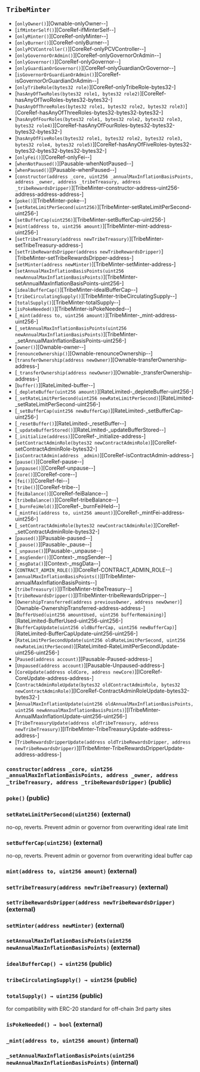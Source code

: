 ## <span id="TribeMinter"></span> `TribeMinter`



- [`onlyOwner()`][Ownable-onlyOwner--]
- [`ifMinterSelf()`][CoreRef-ifMinterSelf--]
- [`onlyMinter()`][CoreRef-onlyMinter--]
- [`onlyBurner()`][CoreRef-onlyBurner--]
- [`onlyPCVController()`][CoreRef-onlyPCVController--]
- [`onlyGovernorOrAdmin()`][CoreRef-onlyGovernorOrAdmin--]
- [`onlyGovernor()`][CoreRef-onlyGovernor--]
- [`onlyGuardianOrGovernor()`][CoreRef-onlyGuardianOrGovernor--]
- [`isGovernorOrGuardianOrAdmin()`][CoreRef-isGovernorOrGuardianOrAdmin--]
- [`onlyTribeRole(bytes32 role)`][CoreRef-onlyTribeRole-bytes32-]
- [`hasAnyOfTwoRoles(bytes32 role1, bytes32 role2)`][CoreRef-hasAnyOfTwoRoles-bytes32-bytes32-]
- [`hasAnyOfThreeRoles(bytes32 role1, bytes32 role2, bytes32 role3)`][CoreRef-hasAnyOfThreeRoles-bytes32-bytes32-bytes32-]
- [`hasAnyOfFourRoles(bytes32 role1, bytes32 role2, bytes32 role3, bytes32 role4)`][CoreRef-hasAnyOfFourRoles-bytes32-bytes32-bytes32-bytes32-]
- [`hasAnyOfFiveRoles(bytes32 role1, bytes32 role2, bytes32 role3, bytes32 role4, bytes32 role5)`][CoreRef-hasAnyOfFiveRoles-bytes32-bytes32-bytes32-bytes32-bytes32-]
- [`onlyFei()`][CoreRef-onlyFei--]
- [`whenNotPaused()`][Pausable-whenNotPaused--]
- [`whenPaused()`][Pausable-whenPaused--]
- [`constructor(address _core, uint256 _annualMaxInflationBasisPoints, address _owner, address _tribeTreasury, address _tribeRewardsDripper)`][TribeMinter-constructor-address-uint256-address-address-address-]
- [`poke()`][TribeMinter-poke--]
- [`setRateLimitPerSecond(uint256)`][TribeMinter-setRateLimitPerSecond-uint256-]
- [`setBufferCap(uint256)`][TribeMinter-setBufferCap-uint256-]
- [`mint(address to, uint256 amount)`][TribeMinter-mint-address-uint256-]
- [`setTribeTreasury(address newTribeTreasury)`][TribeMinter-setTribeTreasury-address-]
- [`setTribeRewardsDripper(address newTribeRewardsDripper)`][TribeMinter-setTribeRewardsDripper-address-]
- [`setMinter(address newMinter)`][TribeMinter-setMinter-address-]
- [`setAnnualMaxInflationBasisPoints(uint256 newAnnualMaxInflationBasisPoints)`][TribeMinter-setAnnualMaxInflationBasisPoints-uint256-]
- [`idealBufferCap()`][TribeMinter-idealBufferCap--]
- [`tribeCirculatingSupply()`][TribeMinter-tribeCirculatingSupply--]
- [`totalSupply()`][TribeMinter-totalSupply--]
- [`isPokeNeeded()`][TribeMinter-isPokeNeeded--]
- [`_mint(address to, uint256 amount)`][TribeMinter-_mint-address-uint256-]
- [`_setAnnualMaxInflationBasisPoints(uint256 newAnnualMaxInflationBasisPoints)`][TribeMinter-_setAnnualMaxInflationBasisPoints-uint256-]
- [`owner()`][Ownable-owner--]
- [`renounceOwnership()`][Ownable-renounceOwnership--]
- [`transferOwnership(address newOwner)`][Ownable-transferOwnership-address-]
- [`_transferOwnership(address newOwner)`][Ownable-_transferOwnership-address-]
- [`buffer()`][RateLimited-buffer--]
- [`_depleteBuffer(uint256 amount)`][RateLimited-_depleteBuffer-uint256-]
- [`_setRateLimitPerSecond(uint256 newRateLimitPerSecond)`][RateLimited-_setRateLimitPerSecond-uint256-]
- [`_setBufferCap(uint256 newBufferCap)`][RateLimited-_setBufferCap-uint256-]
- [`_resetBuffer()`][RateLimited-_resetBuffer--]
- [`_updateBufferStored()`][RateLimited-_updateBufferStored--]
- [`_initialize(address)`][CoreRef-_initialize-address-]
- [`setContractAdminRole(bytes32 newContractAdminRole)`][CoreRef-setContractAdminRole-bytes32-]
- [`isContractAdmin(address _admin)`][CoreRef-isContractAdmin-address-]
- [`pause()`][CoreRef-pause--]
- [`unpause()`][CoreRef-unpause--]
- [`core()`][CoreRef-core--]
- [`fei()`][CoreRef-fei--]
- [`tribe()`][CoreRef-tribe--]
- [`feiBalance()`][CoreRef-feiBalance--]
- [`tribeBalance()`][CoreRef-tribeBalance--]
- [`_burnFeiHeld()`][CoreRef-_burnFeiHeld--]
- [`_mintFei(address to, uint256 amount)`][CoreRef-_mintFei-address-uint256-]
- [`_setContractAdminRole(bytes32 newContractAdminRole)`][CoreRef-_setContractAdminRole-bytes32-]
- [`paused()`][Pausable-paused--]
- [`_pause()`][Pausable-_pause--]
- [`_unpause()`][Pausable-_unpause--]
- [`_msgSender()`][Context-_msgSender--]
- [`_msgData()`][Context-_msgData--]
- [`CONTRACT_ADMIN_ROLE()`][ICoreRef-CONTRACT_ADMIN_ROLE--]
- [`annualMaxInflationBasisPoints()`][ITribeMinter-annualMaxInflationBasisPoints--]
- [`tribeTreasury()`][ITribeMinter-tribeTreasury--]
- [`tribeRewardsDripper()`][ITribeMinter-tribeRewardsDripper--]
- [`OwnershipTransferred(address previousOwner, address newOwner)`][Ownable-OwnershipTransferred-address-address-]
- [`BufferUsed(uint256 amountUsed, uint256 bufferRemaining)`][RateLimited-BufferUsed-uint256-uint256-]
- [`BufferCapUpdate(uint256 oldBufferCap, uint256 newBufferCap)`][RateLimited-BufferCapUpdate-uint256-uint256-]
- [`RateLimitPerSecondUpdate(uint256 oldRateLimitPerSecond, uint256 newRateLimitPerSecond)`][RateLimited-RateLimitPerSecondUpdate-uint256-uint256-]
- [`Paused(address account)`][Pausable-Paused-address-]
- [`Unpaused(address account)`][Pausable-Unpaused-address-]
- [`CoreUpdate(address oldCore, address newCore)`][ICoreRef-CoreUpdate-address-address-]
- [`ContractAdminRoleUpdate(bytes32 oldContractAdminRole, bytes32 newContractAdminRole)`][ICoreRef-ContractAdminRoleUpdate-bytes32-bytes32-]
- [`AnnualMaxInflationUpdate(uint256 oldAnnualMaxInflationBasisPoints, uint256 newAnnualMaxInflationBasisPoints)`][ITribeMinter-AnnualMaxInflationUpdate-uint256-uint256-]
- [`TribeTreasuryUpdate(address oldTribeTreasury, address newTribeTreasury)`][ITribeMinter-TribeTreasuryUpdate-address-address-]
- [`TribeRewardsDripperUpdate(address oldTribeRewardsDripper, address newTribeRewardsDripper)`][ITribeMinter-TribeRewardsDripperUpdate-address-address-]
### <span id="TribeMinter-constructor-address-uint256-address-address-address-"></span> `constructor(address _core, uint256 _annualMaxInflationBasisPoints, address _owner, address _tribeTreasury, address _tribeRewardsDripper)` (public)



### <span id="TribeMinter-poke--"></span> `poke()` (public)



### <span id="TribeMinter-setRateLimitPerSecond-uint256-"></span> `setRateLimitPerSecond(uint256)` (external)

no-op, reverts. Prevent admin or governor from overwriting ideal rate limit

### <span id="TribeMinter-setBufferCap-uint256-"></span> `setBufferCap(uint256)` (external)

no-op, reverts. Prevent admin or governor from overwriting ideal buffer cap

### <span id="TribeMinter-mint-address-uint256-"></span> `mint(address to, uint256 amount)` (external)



### <span id="TribeMinter-setTribeTreasury-address-"></span> `setTribeTreasury(address newTribeTreasury)` (external)



### <span id="TribeMinter-setTribeRewardsDripper-address-"></span> `setTribeRewardsDripper(address newTribeRewardsDripper)` (external)



### <span id="TribeMinter-setMinter-address-"></span> `setMinter(address newMinter)` (external)



### <span id="TribeMinter-setAnnualMaxInflationBasisPoints-uint256-"></span> `setAnnualMaxInflationBasisPoints(uint256 newAnnualMaxInflationBasisPoints)` (external)



### <span id="TribeMinter-idealBufferCap--"></span> `idealBufferCap() → uint256` (public)



### <span id="TribeMinter-tribeCirculatingSupply--"></span> `tribeCirculatingSupply() → uint256` (public)



### <span id="TribeMinter-totalSupply--"></span> `totalSupply() → uint256` (public)

for compatibility with ERC-20 standard for off-chain 3rd party sites

### <span id="TribeMinter-isPokeNeeded--"></span> `isPokeNeeded() → bool` (external)



### <span id="TribeMinter-_mint-address-uint256-"></span> `_mint(address to, uint256 amount)` (internal)



### <span id="TribeMinter-_setAnnualMaxInflationBasisPoints-uint256-"></span> `_setAnnualMaxInflationBasisPoints(uint256 newAnnualMaxInflationBasisPoints)` (internal)



